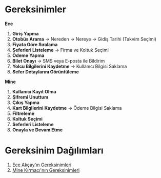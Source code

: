 
# Gereksinimler

**Ece**

1. **Giriş Yapma**
2. **Otobüs Arama** → Nereden → Nereye → Gidiş Tarihi (Takvim Seçimi)
3. **Fiyata Göre Sıralama**
4. **Seferleri Listeleme** → Firma ve Koltuk Seçimi
5. **Ödeme Yapma**
6. **Bilet Onayı** → SMS veya E-posta ile Bildirim
7. **Yolcu Bilgilerini Kaydetme** → Kullanıcı Bilgisi Saklama
8. **Sefer Detaylarını Görüntüleme**

**Mine**

1. **Kullanıcı Kayıt Olma**
2. **Şifremi Unuttum**
3. **Çıkış Yapma**
4. **Kart Bilgilerini Kaydetme** → Ödeme Bilgisi Saklama
5. **Filtreleme**
6. **Koltuk Seçimi**
7. **Seferleri Listeleme**
8. **Onayla ve Devam Etme**



# Gereksinim Dağılımları
1. [Ece Akçay'ın Gereksinimleri](Ece-Akcay-Gereksinimler.md)
2. [Mine Kırmacı'nın Gereksinimleri](Mine-Kirmaci-Gereksinimler.md)
